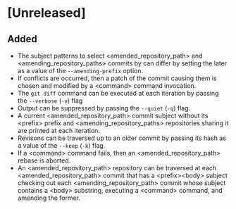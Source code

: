 # [Unreleased]

## Added

- The subject patterns to select \<amended\_repository\_path\>
and \<amending\_repository\_paths\> commits by can differ
by setting the later as a value of the `--amending-prefix` option.
- If conflicts are occurred,
then a patch of the commit causing them is chosen and modified
by a \<command\> command invocation.
- The `git diff` command can be executed
at each iteration by passing the `--verbose` (`-v`) flag
- Output can be suppressed by passing the `--quiet` (`-q`) flag.
- A current \<amended\_repository\_path\> commit subject
without its \<prefix\> prefix
and \<amending\_repository\_paths\> repositories
sharing it are printed
at each iteration.
- Revisons can be traversed up to an older commit
by passing its hash as a value of the `--keep` (`-k`) flag.
- If a \<command\> command fails,
then an \<amended\_repository\_path\> rebase is aborted.
- An \<amended\_repository\_path\> repository can be traversed
at each \<amended\_repository\_path\> commit
that has a \<prefix\>\<body\> subject
checking out each \<amending\_repository\_path\> commit
whose subject contains a \<body\> substring,
executing a \<command\> command, and amending the former.
